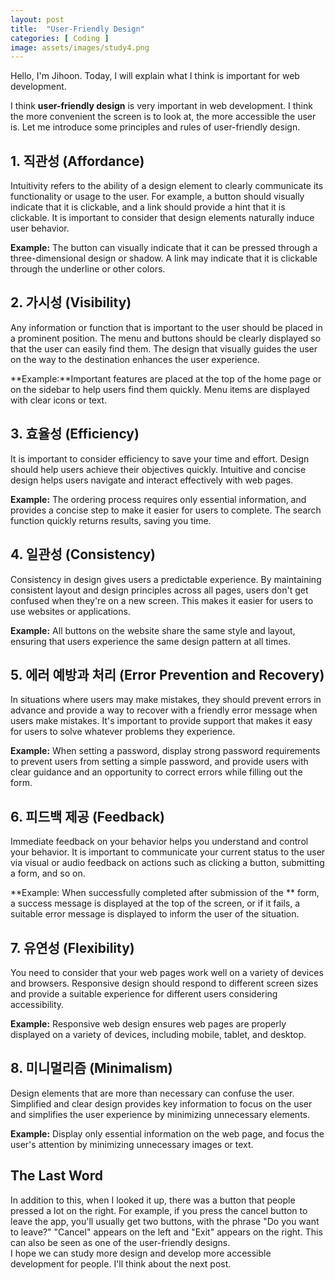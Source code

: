 ```yaml
---
layout: post
title:  "User-Friendly Design"
categories: [ Coding ]
image: assets/images/study4.png
---
```

Hello, I'm Jihoon.
Today, I will explain what I think is important for web development.

I think **user-friendly design** is very important in web development. I think the more convenient the screen is to look at, the more accessible the user is. Let me introduce some principles and rules of user-friendly design.

## 1. 직관성 (Affordance)
Intuitivity refers to the ability of a design element to clearly communicate its functionality or usage to the user. For example, a button should visually indicate that it is clickable, and a link should provide a hint that it is clickable. It is important to consider that design elements naturally induce user behavior.

**Example:** The button can visually indicate that it can be pressed through a three-dimensional design or shadow. A link may indicate that it is clickable through the underline or other colors.

## 2. 가시성 (Visibility)
Any information or function that is important to the user should be placed in a prominent position. The menu and buttons should be clearly displayed so that the user can easily find them. The design that visually guides the user on the way to the destination enhances the user experience.

**Example:**Important features are placed at the top of the home page or on the sidebar to help users find them quickly. Menu items are displayed with clear icons or text.

## 3. 효율성 (Efficiency)
It is important to consider efficiency to save your time and effort. Design should help users achieve their objectives quickly. Intuitive and concise design helps users navigate and interact effectively with web pages.

**Example:** The ordering process requires only essential information, and provides a concise step to make it easier for users to complete. The search function quickly returns results, saving you time.

## 4. 일관성 (Consistency)
Consistency in design gives users a predictable experience. By maintaining consistent layout and design principles across all pages, users don't get confused when they're on a new screen. This makes it easier for users to use websites or applications.

**Example:** All buttons on the website share the same style and layout, ensuring that users experience the same design pattern at all times.

## 5. 에러 예방과 처리 (Error Prevention and Recovery)
In situations where users may make mistakes, they should prevent errors in advance and provide a way to recover with a friendly error message when users make mistakes. It's important to provide support that makes it easy for users to solve whatever problems they experience.

**Example:** When setting a password, display strong password requirements to prevent users from setting a simple password, and provide users with clear guidance and an opportunity to correct errors while filling out the form.

## 6. 피드백 제공 (Feedback)
Immediate feedback on your behavior helps you understand and control your behavior. It is important to communicate your current status to the user via visual or audio feedback on actions such as clicking a button, submitting a form, and so on.

**Example: When successfully completed after submission of the ** form, a success message is displayed at the top of the screen, or if it fails, a suitable error message is displayed to inform the user of the situation.

## 7. 유연성 (Flexibility)
You need to consider that your web pages work well on a variety of devices and browsers. Responsive design should respond to different screen sizes and provide a suitable experience for different users considering accessibility.

**Example:** Responsive web design ensures web pages are properly displayed on a variety of devices, including mobile, tablet, and desktop.

## 8. 미니멀리즘 (Minimalism)
Design elements that are more than necessary can confuse the user. Simplified and clear design provides key information to focus on the user and simplifies the user experience by minimizing unnecessary elements.

**Example:** Display only essential information on the web page, and focus the user's attention by minimizing unnecessary images or text.

## The Last Word
In addition to this, when I looked it up, there was a button that people pressed a lot on the right. For example, if you press the cancel button to leave the app, you'll usually get two buttons, with the phrase "Do you want to leave?" "Cancel" appears on the left and "Exit" appears on the right. This can also be seen as one of the user-friendly designs.<br>I hope we can study more design and develop more accessible development for people. I'll think about the next post.
